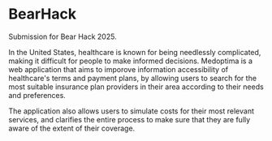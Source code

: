 # BearHack
Submission for Bear Hack 2025.

In the United States, healthcare is known for being needlessly complicated, making it difficult for people to make informed decisions.
Medoptima is a web application that aims to imporove information accessibility of healthcare's terms and payment plans, by allowing 
users to search for the most suitable insurance plan providers in their area according to their needs and preferences. 

The application also allows users to simulate costs for their most relevant services, and clarifies the entire process to make sure 
that they are fully aware of the extent of their coverage.
